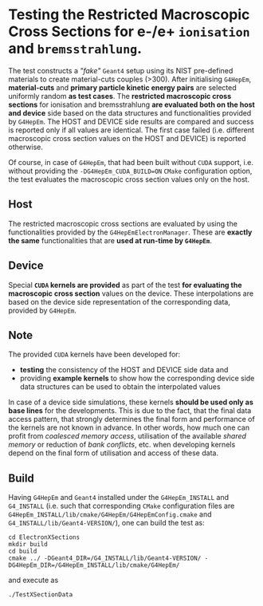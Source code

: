 
# Testing the Restricted Macroscopic Cross Sections for e-/e+ `ionisation` and `bremsstrahlung`. 

The test constructs a *"fake"* ``Geant4`` setup using its NIST pre-defined materials to create material-cuts couples (>300). After initialising ``G4HepEm``, **material-cuts** and **primary particle kinetic energy pairs** are selected uniformly random **as test cases**. The **restricted macroscopic cross sections** for ionisation and bremsstrahlung **are evaluated both on the host and device** side based on the data structures and functionalities provided by ``G4HepEm``. The HOST and DEVICE side results are compared and success is reported only if all values are identical. The first case failed (i.e. different macroscopic cross section values on the HOST and DEVICE) is reported otherwise.

Of course, in case of ``G4HepEm``, that had been built without ``CUDA`` support, i.e. without providing the ``-DG4HepEm_CUDA_BUILD=ON`` ``CMake`` configuration option, the test evaluates the macroscopic cross section values only on the host.


## Host 

The restricted macroscopic cross sections are evaluated by using the functionalities provided by the ``G4HepEmElectronManager``. These are **exactly the same** functionalities that are **used at run-time by ``G4HepEm``**.


## Device

Special **``CUDA`` kernels are provided** as part of the test **for evaluating the macroscopic cross section** values on the device. These interpolations are based on the device side representation of the corresponding data, provided by ``G4HepEm``.


## Note

The provided ``CUDA`` kernels have been developed for:

 - **testing** the consistency of the HOST and DEVICE side data and 
 - providing **example kernels** to show how the corresponding device side data structures can be used to obtain the interpolated values

In case of a device side simulations, these kernels **should be used only as base lines** for the developments. This is due to the fact, that the final data access pattern, that strongly determines the final form and performance of the kernels are not known in advance. In other words, how much one can profit from *coalesced memory access*, utilisation of the available *shared memory* or reduction of *bank conflicts*, etc. when developing kernels depend on the final form of utilisation and access of these data.


## Build

Having ``G4HepEm`` and ``Geant4`` installed under the ``G4HepEm_INSTALL`` and 
``G4_INSTALL`` (i.e. such that corresponding ``CMake`` configuration files are 
``G4HepEm_INSTALL/lib/cmake/G4HepEm/G4HepEmConfig.cmake`` and ``G4_INSTALL/lib/Geant4-VERSION/``), one can build the test as:

    cd ElectronXSections
    mkdir build
    cd build
    cmake ../ -DGeant4_DIR=/G4_INSTALL/lib/Geant4-VERSION/ -DG4HepEm_DIR=/G4HepEm_INSTALL/lib/cmake/G4HepEm/

and execute as

    ./TestXSectionData


 
